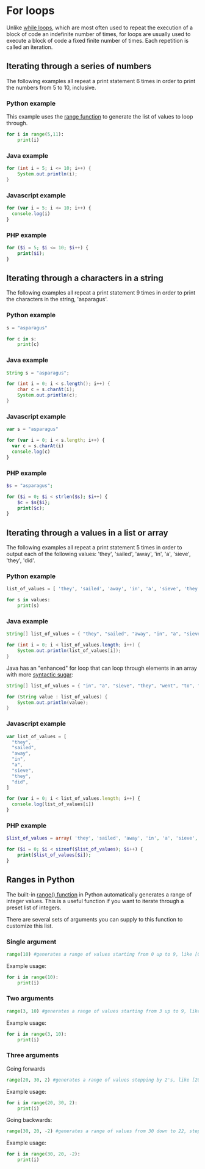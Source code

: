 # For loops

Unlike [while loops](While_loops), which are most often used to repeat the execution of a block of code an indefinite number of times, for loops are usually used to execute a block of code a fixed finite number of times. Each repetition is called an iteration.

## Iterating through a series of numbers

The following examples all repeat a print statement 6 times in order to print the numbers from 5 to 10, inclusive.

### Python example

This example uses the [range function](#Ranges_in_Python) to generate the list of values to loop through.

```python
for i in range(5,11):
    print(i)
```

### Java example

```java
for (int i = 5; i <= 10; i++) {
    System.out.println(i);
}
```

### Javascript example

```javascript
for (var i = 5; i <= 10; i++) {
  console.log(i)
}
```

### PHP example

```php
for ($i = 5; $i <= 10; $i++) {
    print($i);
}
```

## Iterating through a characters in a string

The following examples all repeat a print statement 9 times in order to print the characters in the string, \'asparagus\'.

### Python example

```python
s = "asparagus"

for c in s:
    print(c)
```

### Java example

```java
String s = "asparagus";

for (int i = 0; i < s.length(); i++) {
    char c = s.charAt(i);
    System.out.println(c);
}
```

### Javascript example

```javascript
var s = "asparagus"

for (var i = 0; i < s.length; i++) {
  var c = s.charAt(i)
  console.log(c)
}
```

### PHP example

```php
$s = "asparagus";

for ($i = 0; $i < strlen($s); $i++) {
    $c = $s{$i};
    print($c);
}
```

## Iterating through a values in a list or array

The following examples all repeat a print statement 5 times in order to
output each of the following values: \'they\', \'sailed\', \'away\',
\'in\', \'a\', \'sieve\', \'they\', \'did\'.

### Python example

```python
list_of_values = [ 'they', 'sailed', 'away', 'in', 'a', 'sieve', 'they', 'did' ]

for s in values:
    print(s)
```

### Java example

```java
String[] list_of_values = { "they", "sailed", "away", "in", "a", "sieve", "they", "did" };

for (int i = 0; i < list_of_values.length; i++) {
    System.out.println(list_of_values[i]);
}
```

Java has an \"enhanced\" for loop that can loop through elements in an
array with more [syntactic sugar](https://wikipedia.org/Syntactic_sugar):

```java
String[] list_of_values = { "in", "a", "sieve", "they", "went", "to", "sea" };

for (String value : list_of_values) {
    System.out.println(value);
}
```

### Javascript example

```javascript
var list_of_values = [
  "they",
  "sailed",
  "away",
  "in",
  "a",
  "sieve",
  "they",
  "did",
]

for (var i = 0; i < list_of_values.length; i++) {
  console.log(list_of_values[i])
}
```

### PHP example

```php
$list_of_values = array( 'they', 'sailed', 'away', 'in', 'a', 'sieve', 'they', 'did' );

for ($i = 0; $i < sizeof($list_of_values); $i++) {
    print($list_of_values[$i]);
}
```

## Ranges in Python

The built-in [range() function](http://www.pythoncentral.io/pythons-range-function-explained/) in Python automatically generates a range of integer values. This is a useful function if you want to iterate through a preset list of integers.

There are several sets of arguments you can supply to this function to
customize this list.

### Single argument

```python
range(10) #generates a range of values starting from 0 up to 9, like [0,1,2,3,4,5,6,7,8,9]
```

Example usage:

```python
for i in range(10):
    print(i)
```

### Two arguments

```python
range(3, 10) #generates a range of values starting from 3 up to 9, like [3,4,5,6,7,8,9]
```

Example usage:

```python
for i in range(3, 10):
    print(i)
```

### Three arguments

Going forwards

```python
range(20, 30, 2) #generates a range of values stepping by 2's, like [20, 22, 24, 26, 28]
```

Example usage:

```python
for i in range(20, 30, 2):
    print(i)
```

Going backwards:

```python
range(30, 20, -2) #generates a range of values from 30 down to 22, stepping down by 2's, like [30, 28, 26, 24, 22]
```

Example usage:

```python
for i in range(30, 20, -2):
    print(i)
```
